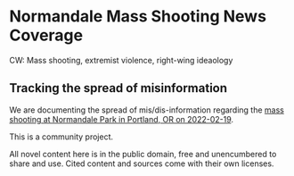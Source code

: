 # Normandale Mass Shooting News Coverage

CW: Mass shooting, extremist violence, right-wing ideaology

## Tracking the spread of misinformation

We are documenting the spread of mis/dis-information regarding the [mass shooting at Normandale Park in Portland, OR on 2022-02-19](https://en.wikipedia.org/wiki/Normandale_Park_shooting).

This is a community project.

All novel content here is in the public domain, free and unencumbered to share and use. 
Cited content and sources come with their own licenses.
